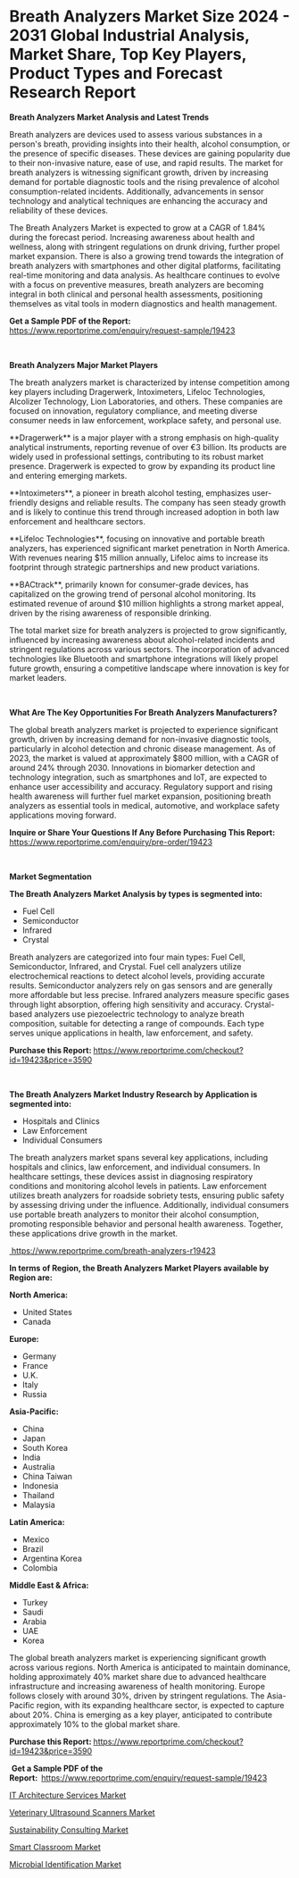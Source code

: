 <p><h1>Breath Analyzers Market Size 2024 - 2031 Global Industrial Analysis, Market Share, Top Key Players, Product Types and Forecast Research Report</h1></p><p><strong>Breath Analyzers Market Analysis and Latest Trends</strong></p>
<p><p>Breath analyzers are devices used to assess various substances in a person's breath, providing insights into their health, alcohol consumption, or the presence of specific diseases. These devices are gaining popularity due to their non-invasive nature, ease of use, and rapid results. The market for breath analyzers is witnessing significant growth, driven by increasing demand for portable diagnostic tools and the rising prevalence of alcohol consumption-related incidents. Additionally, advancements in sensor technology and analytical techniques are enhancing the accuracy and reliability of these devices.</p><p>The Breath Analyzers Market is expected to grow at a CAGR of 1.84% during the forecast period. Increasing awareness about health and wellness, along with stringent regulations on drunk driving, further propel market expansion. There is also a growing trend towards the integration of breath analyzers with smartphones and other digital platforms, facilitating real-time monitoring and data analysis. As healthcare continues to evolve with a focus on preventive measures, breath analyzers are becoming integral in both clinical and personal health assessments, positioning themselves as vital tools in modern diagnostics and health management.</p></p>
<p><strong>Get a Sample PDF of the Report:&nbsp;</strong> <a href="https://www.reportprime.com/enquiry/request-sample/19423?utm_campaign=3&utm_medium=2&utm_source=Github&utm_content=ia&utm_term=23112024&utm_id=breath-analyzers">https://www.reportprime.com/enquiry/request-sample/19423</a></p>
<p>&nbsp;</p>
<p><strong>Breath Analyzers Major Market Players</strong></p>
<p><p>The breath analyzers market is characterized by intense competition among key players including Dragerwerk, Intoximeters, Lifeloc Technologies, Alcolizer Technology, Lion Laboratories, and others. These companies are focused on innovation, regulatory compliance, and meeting diverse consumer needs in law enforcement, workplace safety, and personal use.</p><p>**Dragerwerk** is a major player with a strong emphasis on high-quality analytical instruments, reporting revenue of over €3 billion. Its products are widely used in professional settings, contributing to its robust market presence. Dragerwerk is expected to grow by expanding its product line and entering emerging markets.</p><p>**Intoximeters**, a pioneer in breath alcohol testing, emphasizes user-friendly designs and reliable results. The company has seen steady growth and is likely to continue this trend through increased adoption in both law enforcement and healthcare sectors. </p><p>**Lifeloc Technologies**, focusing on innovative and portable breath analyzers, has experienced significant market penetration in North America. With revenues nearing $15 million annually, Lifeloc aims to increase its footprint through strategic partnerships and new product variations.</p><p>**BACtrack**, primarily known for consumer-grade devices, has capitalized on the growing trend of personal alcohol monitoring. Its estimated revenue of around $10 million highlights a strong market appeal, driven by the rising awareness of responsible drinking.</p><p>The total market size for breath analyzers is projected to grow significantly, influenced by increasing awareness about alcohol-related incidents and stringent regulations across various sectors. The incorporation of advanced technologies like Bluetooth and smartphone integrations will likely propel future growth, ensuring a competitive landscape where innovation is key for market leaders.</p></p>
<p>&nbsp;</p>
<p><strong>What Are The Key Opportunities For Breath Analyzers Manufacturers?</strong></p>
<p><p>The global breath analyzers market is projected to experience significant growth, driven by increasing demand for non-invasive diagnostic tools, particularly in alcohol detection and chronic disease management. As of 2023, the market is valued at approximately $800 million, with a CAGR of around 24% through 2030. Innovations in biomarker detection and technology integration, such as smartphones and IoT, are expected to enhance user accessibility and accuracy. Regulatory support and rising health awareness will further fuel market expansion, positioning breath analyzers as essential tools in medical, automotive, and workplace safety applications moving forward.</p></p>
<p><strong>Inquire or Share Your Questions If Any Before Purchasing This Report:</strong> <a href="https://www.reportprime.com/enquiry/pre-order/19423?utm_campaign=3&utm_medium=2&utm_source=Github&utm_content=ia&utm_term=23112024&utm_id=breath-analyzers">https://www.reportprime.com/enquiry/pre-order/19423</a></p>
<p>&nbsp;</p>
<p><strong>Market Segmentation</strong></p>
<p><strong>The Breath Analyzers Market Analysis by types is segmented into:</strong></p>
<p><ul><li>Fuel Cell</li><li>Semiconductor</li><li>Infrared</li><li>Crystal</li></ul></p>
<p><p>Breath analyzers are categorized into four main types: Fuel Cell, Semiconductor, Infrared, and Crystal. Fuel cell analyzers utilize electrochemical reactions to detect alcohol levels, providing accurate results. Semiconductor analyzers rely on gas sensors and are generally more affordable but less precise. Infrared analyzers measure specific gases through light absorption, offering high sensitivity and accuracy. Crystal-based analyzers use piezoelectric technology to analyze breath composition, suitable for detecting a range of compounds. Each type serves unique applications in health, law enforcement, and safety.</p></p>
<p><strong>Purchase this Report:&nbsp;</strong><a href="https://www.reportprime.com/checkout?id=19423&price=3590&utm_campaign=3&utm_medium=2&utm_source=Github&utm_content=ia&utm_term=23112024&utm_id=breath-analyzers">https://www.reportprime.com/checkout?id=19423&price=3590</a></p>
<p>&nbsp;</p>
<p><strong>The Breath Analyzers Market Industry Research by Application is segmented into:</strong></p>
<p><ul><li>Hospitals and Clinics</li><li>Law Enforcement</li><li>Individual Consumers</li></ul></p>
<p><p>The breath analyzers market spans several key applications, including hospitals and clinics, law enforcement, and individual consumers. In healthcare settings, these devices assist in diagnosing respiratory conditions and monitoring alcohol levels in patients. Law enforcement utilizes breath analyzers for roadside sobriety tests, ensuring public safety by assessing driving under the influence. Additionally, individual consumers use portable breath analyzers to monitor their alcohol consumption, promoting responsible behavior and personal health awareness. Together, these applications drive growth in the market.</p></p>
<p><a href="https://www.reportprime.com/breath-analyzers-r19423?utm_campaign=3&utm_medium=2&utm_source=Github&utm_content=ia&utm_term=23112024&utm_id=breath-analyzers">&nbsp;https://www.reportprime.com/breath-analyzers-r19423</a></p>
<p><strong>In terms of Region, the Breath Analyzers Market Players available by Region are:</strong></p>
<p>
    <p> <strong> North America: </strong>
        <ul>
            <li>United States</li>
            <li>Canada</li>
        </ul>
        </p> 
    <p> <strong> Europe: </strong>
        <ul>
            <li>Germany</li>
            <li>France</li>
            <li>U.K.</li>
            <li>Italy</li>
            <li>Russia</li>
        </ul>
        </p> 
    <p> <strong> Asia-Pacific: </strong>
        <ul>
            <li>China</li>
            <li>Japan</li>
            <li>South Korea</li>
            <li>India</li>
            <li>Australia</li>
            <li>China Taiwan</li>
            <li>Indonesia</li>
            <li>Thailand</li>
            <li>Malaysia</li>
        </ul>
        </p> 
    <p> <strong> Latin America: </strong>
        <ul>
            <li>Mexico</li>
            <li>Brazil</li>
            <li>Argentina Korea</li>
            <li>Colombia</li>
        </ul>
        </p> 
    <p> <strong> Middle East & Africa: </strong>
        <ul>
            <li>Turkey</li>
            <li>Saudi</li>
            <li>Arabia</li>
            <li>UAE</li>
            <li>Korea</li>
        </ul>
    </p>
    </p>
<p><p>The global breath analyzers market is experiencing significant growth across various regions. North America is anticipated to maintain dominance, holding approximately 40% market share due to advanced healthcare infrastructure and increasing awareness of health monitoring. Europe follows closely with around 30%, driven by stringent regulations. The Asia-Pacific region, with its expanding healthcare sector, is expected to capture about 20%. China is emerging as a key player, anticipated to contribute approximately 10% to the global market share.</p></p>
<p><strong>Purchase this Report: </strong><a href="https://www.reportprime.com/checkout?id=19423&price=3590&utm_campaign=3&utm_medium=2&utm_source=Github&utm_content=ia&utm_term=23112024&utm_id=breath-analyzers">https://www.reportprime.com/checkout?id=19423&price=3590</a></p>
<p>&nbsp;<strong>Get a Sample PDF of the Report:&nbsp;&nbsp;</strong><a href="https://www.reportprime.com/enquiry/request-sample/19423?utm_campaign=3&utm_medium=2&utm_source=Github&utm_content=ia&utm_term=23112024&utm_id=breath-analyzers">https://www.reportprime.com/enquiry/request-sample/19423</a></p>
<p><strong></strong></p>
<p><p><a href="https://issuu.com/reportprime-2/docs/it-architecture-services-market-siz_4ce0c56846cc1b?utm_campaign=3&utm_medium=2&utm_source=Github&utm_content=ia&utm_term=23112024&utm_id=breath-analyzers">IT Architecture Services Market</a></p><p><a href="https://github.com/gulaimolin/Market-Research-Report-List-6/blob/main/veterinary-ultrasound-scanners-market.md?utm_campaign=3&utm_medium=2&utm_source=Github&utm_content=ia&utm_term=23112024&utm_id=breath-analyzers">Veterinary Ultrasound Scanners Market</a></p><p><a href="https://issuu.com/reportprime-2/docs/sustainability-consulting-market-si_40806bfb59f5f8?utm_campaign=3&utm_medium=2&utm_source=Github&utm_content=ia&utm_term=23112024&utm_id=breath-analyzers">Sustainability Consulting Market</a></p><p><a href="https://www.linkedin.com/pulse/smart-classroom-market-research-report-business-insights-nfsaf?utm_campaign=3&utm_medium=2&utm_source=Github&utm_content=ia&utm_term=23112024&utm_id=breath-analyzers">Smart Classroom Market</a></p><p><a href="https://github.com/mauripalmi/Market-Research-Report-List-5/blob/main/microbial-identification-market.md?utm_campaign=3&utm_medium=2&utm_source=Github&utm_content=ia&utm_term=23112024&utm_id=breath-analyzers">Microbial Identification Market</a></p></p>
